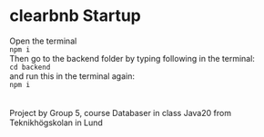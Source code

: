 # clearbnb Startup
Open the terminal\
```npm i```\
Then go to the backend folder by typing following in the terminal:\
```cd backend```\
and run this in the terminal again:\
```npm i```\
\
\
Project by Group 5, course Databaser in class Java20 from Teknikhögskolan in Lund 
